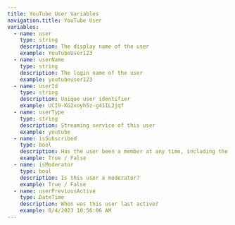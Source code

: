 ```yaml
---
title: YouTube User Variables
navigation.title: YouTube User
variables:
  - name: user
    type: string
    description: The display name of the user
    example: YouTubeUser123
  - name: userName
    type: string
    description: The login name of the user
    example: youtubeuser123
  - name: userId
    type: string
    description: Unique user identifier
    example: UCI9-KG2xoyh5z-g41IL2jqf
  - name: userType
    type: string
    description: Streaming service of this user
    example: youtube
  - name: isSubscribed
    type: bool
    description: Has the user been a member at any time, including the present?
    example: True / False
  - name: isModerator
    type: bool
    description: Is this user a moderator?
    example: True / False
  - name: userPreviousActive
    type: DateTime
    description: When was this user last active?
    example: 8/4/2023 10:56:06 AM
---
```




